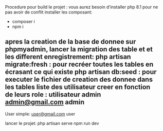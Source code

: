 Procedure pour build le projet :
vous aurez besoin d'installer php 8.1 pour ne pas avoir de conflit
installer les composant: 
 - composer i
 - npm i

apres  la creation de la base de donnee sur phpmyadmin, lancer la migration des table et et les different enregistrement:
php artisan migrate:fresh : pour recréer toutes les tables en écrasant ce qui existe
php artisan db:seed  : pour executer le fichier de creation des donnee dans les tables 
liste des utilisateur creer en fonction de leurs role :
utilisateur admin
admin@gmail.com
admin
------------------
User simple:
user@gmail.com
user

lancer le projet:
php artisan serve
npm run dev 